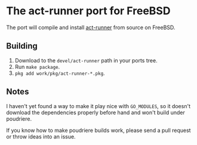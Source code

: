 # The act-runner port for FreeBSD

The port will compile and install
[act-runner](https://gitea.com/gitea/act_runner) from source on FreeBSD.

## Building

1. Download to the `devel/act-runner` path in your ports tree.
1. Run `make package`.
1. `pkg add work/pkg/act-runner-*.pkg`.

## Notes

I haven't yet found a way to make it play nice with `GO_MODULES`, so it doesn't
download the dependencies properly before hand and won't build under poudriere.

If you know how to make poudriere builds work, please send a pull request or
throw ideas into an issue.
